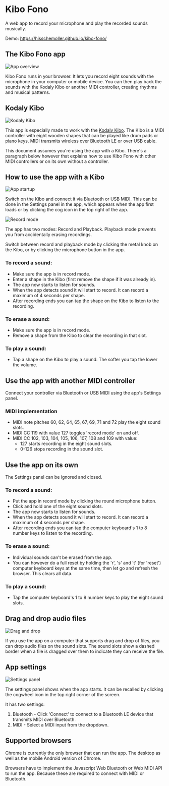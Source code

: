 # Kibo Fono

A web app to record your microphone and play the recorded sounds musically.

Demo: https://hisschemoller.github.io/kibo-fono/

## The Kibo Fono app

![App overview](assets/img/kibo-fono-overview.jpg 'App overview')

Kibo Fono runs in your browser. It lets you record eight sounds with the microphone in your computer or mobile device. You can then play back the sounds with the Kodaly Kibo or another MIDI controller, creating rhythms and musical patterns.

## Kodaly Kibo

![Kodaly Kibo](assets/img/kibo-bb-prospettiva.png 'Kodaly Kibo')

This app is especially made to work with the [Kodaly Kibo](https://www.kodaly.app/). The Kibo is a MIDI controller with eight wooden shapes that can be played like drum pads or piano keys. MIDI transmits wireless over Bluetooth LE or over USB cable.

This document assumes you're using the app with a Kibo. There's a paragraph below however that explains how to use Kibo Fono with other MIDI controllers or on its own without a controller.

## How to use the app with a Kibo

![App startup](assets/img/kibo-fono-startup.jpg 'App startup')

Switch on the Kibo and connect it via Bluetooth or USB MIDI. This can be done in the Settings panel in the app, which appears when the app first loads or by clicking the cog icon in the top right of the app.

![Record mode](assets/img/kibo-fono-record-mode.jpg 'Record mode')

The app has two modes: Record and Playback. Playback mode prevents you from accidentally erasing recordings.

Switch between record and playback mode by clicking the metal knob on the Kibo, or by clicking the microphone button in the app.

### To record a sound:

* Make sure the app is in record mode.
* Enter a shape in the Kibo (first remove the shape if it was already in).
* The app now starts to listen for sounds.
* When the app detects sound it will start to record. It can record a maximum of 4 seconds per shape.
* After recording ends you can tap the shape on the Kibo to listen to the recording.

### To erase a sound:

* Make sure the app is in record mode.
* Remove a shape from the Kibo to clear the recording in that slot.

### To play a sound:

* Tap a shape on the Kibo to play a sound. The softer you tap the lower the volume.

## Use the app with another MIDI controller

Connect your controller via Bluetooth or USB MIDI using the app's Settings panel.

### MIDI implementation

* MIDI note pitches 60, 62, 64, 65, 67, 69, 71 and 72 play the eight sound slots.
* MIDI CC 119 with value 127 toggles 'record mode' on and off.
* MIDI CC 102, 103, 104, 105, 106, 107, 108 and 109 with value:
  * 127 starts recording in the eight sound slots.
  * 0-126 stops recording in the sound slot.

## Use the app on its own

The Settings panel can be ignored and closed.

### To record a sound:

* Put the app in record mode by clicking the round microphone button.
* Click and hold one of the eight sound slots.
* The app now starts to listen for sounds.
* When the app detects sound it will start to record. It can record a maximum of 4 seconds per shape.
* After recording ends you can tap the computer keyboard's 1 to 8 number keys to listen to the recording.

### To erase a sound:

* Individual sounds can't be erased from the app. 
* You can however do a full reset by holding the 'r', 's' and 't' (for 'reset') computer keyboard keys at the same time, then let go and refresh the browser. This clears all data.

### To play a sound:

* Tap the computer keyboard's 1 to 8 number keys to play the eight sound slots.

## Drag and drop audio files

![Drag and drop](assets/img/kibo-fono-dragdrop.jpg 'Drag and drop')

If you use the app on a computer that supports drag and drop of files, you can drop audio files on the sound slots. The sound slots show a dashed border when a file is dragged over them to indicate they can receive the file.

## App settings

![Settings panel](assets/img/kibo-fono-settings.jpg 'Settings panel')

The settings panel shows when the app starts. It can be recalled by clicking the cogwheel icon in the top right corner of the screen.

It has two settings:

1. Bluetooth - Click 'Connect' to connect to a Bluetooth LE device that transmits MIDI over Bluetooth.
2. MIDI - Select a MIDI input from the dropdown.

## Supported browsers

Chrome is currently the only browser that can run the app. The desktop as well as the mobile Android version of Chrome.

Browsers have to implement the Javascript Web Bluetooth or Web MIDI API to run the app. Because these are required to connect with MIDI or Bluetooth.
